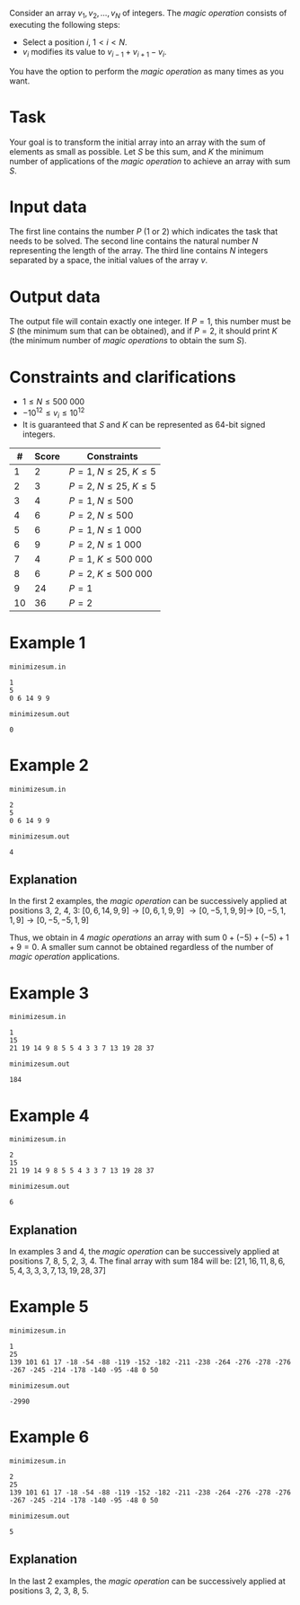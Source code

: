 
Consider an array $v_1, v_2, \dots, v_N$ of integers. The *magic operation* consists of executing the following steps:

* Select a position $i$, $1 < i < N$.
* $v_i$ modifies its value to $v_{i-1} + v_{i+1} - v_i$.

You have the option to perform the *magic operation* as many times as you want.

# Task

Your goal is to transform the initial array into an array with the sum of elements as small as possible. Let $S$ be this sum, and $K$ the minimum number of applications of the *magic operation* to achieve an array with sum $S$.

# Input data

The first line contains the number $P$ ($1$ or $2$) which indicates the task that needs to be solved. The second line contains the natural number $N$ representing the length of the array. The third line contains $N$ integers separated by a space, the initial values of the array $v$.

# Output data

The output file will contain exactly one integer. If $P = 1$, this number must be $S$ (the minimum sum that can be obtained), and if $P = 2$, it should print $K$ (the minimum number of *magic operations* to obtain the sum $S$).

# Constraints and clarifications

* $1 \leq N \leq 500\ 000$
* $-10^{12} \leq v_i \leq 10^{12}$
* It is guaranteed that $S$ and $K$ can be represented as 64-bit signed integers.

|#|Score|Constraints|
|-|-|-|
|1|2|$P=1$, $N \leq 25$, $K \leq 5$|
|2|3|$P=2$, $N \leq 25$, $K \leq 5$|
|3|4|$P=1$, $N \leq 500$|
|4|6|$P=2$, $N \leq 500$|
|5|6|$P=1$, $N \leq 1\ 000$|
|6|9|$P=2$, $N \leq 1\ 000$|
|7|4|$P=1$, $K \leq 500\ 000$|
|8|6|$P=2$, $K \leq 500\ 000$|
|9|24|$P=1$|
|10|36|$P=2$|

# Example 1
`minimizesum.in`
```
1
5
0 6 14 9 9
```

`minimizesum.out`
```
0
```

# Example 2
`minimizesum.in`
```
2
5
0 6 14 9 9
```

`minimizesum.out`
```
4
```

## Explanation
In the first 2 examples, the *magic operation* can be successively applied at positions $3$, $2$, $4$, $3$:
$[0, 6, 14, 9, 9] \rightarrow [0, 6, 1, 9, 9]$  $\rightarrow [0, -5, 1, 9, 9] \rightarrow$   $[0, -5, 1, 1, 9] \rightarrow [0, -5, -5, 1, 9]$

Thus, we obtain in $4$ *magic operations* an array with sum $0 + (-5) + (-5) + 1 + 9 = 0$. A smaller sum cannot be obtained regardless of the number of *magic operation* applications.

# Example 3
`minimizesum.in`
```
1
15
21 19 14 9 8 5 5 4 3 3 7 13 19 28 37
```

`minimizesum.out`
```
184
```

# Example 4
`minimizesum.in`
```
2
15
21 19 14 9 8 5 5 4 3 3 7 13 19 28 37
```

`minimizesum.out`
```
6
```

## Explanation
In examples 3 and 4, the *magic operation* can be successively applied at positions $7$, $8$, $5$, $2$, $3$, $4$. The final array with sum $184$ will be:
$[21, 16, 11, 8, 6, 5, 4, 3, 3, 3, 7, 13, 19, 28, 37]$

# Example 5
`minimizesum.in`
```
1
25
139 101 61 17 -18 -54 -88 -119 -152 -182 -211 -238 -264 -276 -278 -276 -267 -245 -214 -178 -140 -95 -48 0 50
```

`minimizesum.out`
```
-2990
```

# Example 6
`minimizesum.in`
```
2
25
139 101 61 17 -18 -54 -88 -119 -152 -182 -211 -238 -264 -276 -278 -276 -267 -245 -214 -178 -140 -95 -48 0 50
```

`minimizesum.out`
```
5
```

## Explanation
In the last 2 examples, the *magic operation* can be successively applied at positions $3$, $2$, $3$, $8$, $5$.
